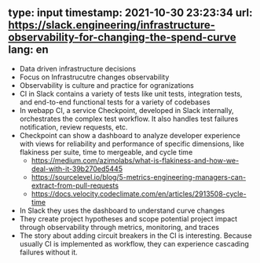 type: input
timestamp: 2021-10-30 23:23:34
url: https://slack.engineering/infrastructure-observability-for-changing-the-spend-curve
lang: en
---

* Data driven infrastructure decisions
* Focus on Infrastrucutre changes observability
* Observability is culture and practice for ogranizations
* CI in Slack contains a variety of tests like unit tests, integration tests, and end-to-end functional tests for a variety of codebases
* In webapp CI, a service Checkpoint, developed in Slack internally, orchestrates the complex test workflow. It also handles test failures notification, review requests, etc.
* Checkpoint can show a dashboard to analyze developer experience with views for reliability and performance of specific dimensions, like flakiness per suite, time to mergeable, and cycle time
  * https://medium.com/azimolabs/what-is-flakiness-and-how-we-deal-with-it-39b270ed5445
  * https://sourcelevel.io/blog/5-metrics-engineering-managers-can-extract-from-pull-requests
  * https://docs.velocity.codeclimate.com/en/articles/2913508-cycle-time
* In Slack they uses the dashboard to understand curve changes
* They create project hypotheses and scope potential project impact through observability through metrics, monitoring, and traces
* The story about adding circuit breakers in the CI is interesting. Because usually CI is implemented as workflow, they can experience cascading failures without it.
